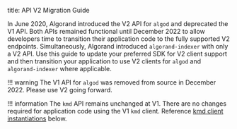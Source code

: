 title: API V2 Migration Guide

In June 2020, Algorand introduced the V2 API for `algod` and deprecated the V1 API. Both APIs remained functional until December 2022 to allow developers time to transition their application code to the fully supported V2 endpoints. Simultaneously, Algorand introduced `algorand-indexer` with only a V2 API. Use this guide to update your preferred SDK for V2 client support and then transition your application to use V2 clients for `algod` and `algorand-indexer` where applicable.

!!! warning
    The V1 API for `algod` was removed from source in December 2022. Please use V2 going forward.

!!! information 
    The `kmd` API remains unchanged at V1. There are no changes required for application code using the V1 `kmd` client. Reference [kmd client instantiations](#kmd-instantiations) below.

